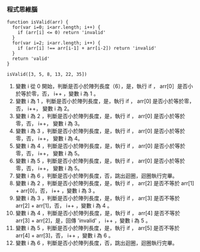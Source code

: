 
### 程式思維腦
```
function isValid(arr) {
  for(var i=0; i<arr.length; i++) {
    if (arr[i] <= 0) return 'invalid'
  }
  for(var i=2; i<arr.length; i++) {
    if (arr[i] !== arr[i-1] + arr[i-2]) return 'invalid'
  }
  return 'valid'
}

isValid([3, 5, 8, 13, 22, 35])
```

1. 變數 i 從 0 開始，判斷是否小於陣列長度（6），是，執行 if ， arr[0］是否小於等於零，否， i++ ，變數 i 為 1 。
2. 變數 i 為 1 ，判斷是否小於陣列長度，是，執行 if ， arr[0] 是否小於等於零，否， i++， 變數 i 為 2。
3. 變數 i 為 2 ，判斷是否小於陣列長度，是，執行 if ， arr[0] 是否小於等於零，否， i++， 變數 i 為 3。
4. 變數 i 為 3 ，判斷是否小於陣列長度，是，執行 if ， arr[0] 是否小於等於零，否， i++， 變數 i 為 4。
5. 變數 i 為 4 ，判斷是否小於陣列長度，是，執行 if ， arr[0] 是否小於等於零，否， i++， 變數 i 為 5。
6. 變數 i 為 5 ，判斷是否小於陣列長度，是，執行 if ， arr[0] 是否小於等於零，否， i++， 變數 i 為 5。
7. 變數 i 為 6 ，判斷是否小於陣列長度，否，跳出迴圈，迴圈執行完畢。
8. 變數 i 為 2 ，判斷是否小於陣列長度，是，執行 if ， arr[2] 是否不等於 arr[1] + arr[0]，否， i++ ，變數 i 為 3 。
8. 變數 i 為 3 ，判斷是否小於陣列長度，是，執行 if ， arr[3] 是否不等於 arr[2] + arr[1]，否， i++ ，變數 i 為 4 。
8. 變數 i 為 4 ，判斷是否小於陣列長度，是，執行 if ， arr[4] 是否不等於 arr[3] + arr[2]，是，回傳 'invalid' ， i++ ，變數 i 為 5 。
8. 變數 i 為 5 ，判斷是否小於陣列長度，是，執行 if ， arr[5] 是否不等於 arr[4] + arr[3]，否， i++ ，變數 i 為 6 。
8. 變數 i 為 6 ，判斷是否小於陣列長度，否，跳出迴圈，迴圈執行完畢。
